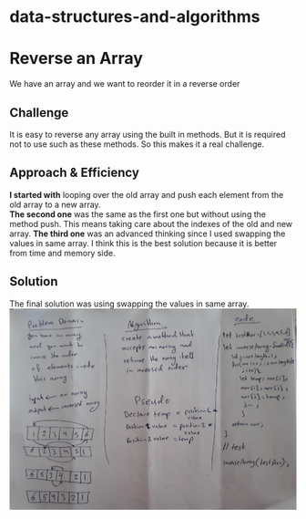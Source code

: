 # data-structures-and-algorithms

# Reverse an Array
We have an array and we want to reorder it in a reverse order

## Challenge
It is easy to reverse any array using the built in methods. But it is required not to use such as these methods. So this makes it a real challenge.

## Approach & Efficiency
**I started with** looping over the old array and push each element from the old array to a new array.  
**The second one** was the same as the first one but without using the method push. This means taking care about the indexes of the old and new array.
**The third one** was an advanced thinking since I used swapping the values in same array. I think this is the best solution because it is better from time and memory side.

## Solution
<!-- Embedded whiteboard image -->
The final solution was using swapping the values in same array.
![whiteboard image](code-challenges/arrayReverse/arrayReverseUML.jpg)